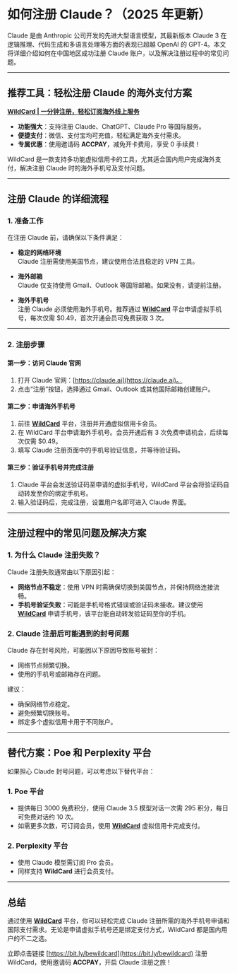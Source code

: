 # 如何注册 Claude？（2025 年更新）

Claude 是由 Anthropic 公司开发的先进大型语言模型，其最新版本 Claude 3 在逻辑推理、代码生成和多语言处理等方面的表现已超越 OpenAI 的 GPT-4。本文将详细介绍如何在中国地区成功注册 Claude 账户，以及解决注册过程中的常见问题。

---

## 推荐工具：轻松注册 Claude 的海外支付方案

**[WildCard | 一分钟注册，轻松订阅海外线上服务](https://bit.ly/bewildcard)**  
- **功能强大**：支持注册 Claude、ChatGPT、Claude Pro 等国际服务。  
- **便捷支付**：微信、支付宝均可充值，轻松满足海外支付需求。  
- **专属优惠**：使用邀请码 **ACCPAY**，减免开卡费用，享受 0 手续费！  

WildCard 是一款支持多功能虚拟信用卡的工具，尤其适合国内用户完成海外支付，解决注册 Claude 时的海外手机号及支付问题。

---

## 注册 Claude 的详细流程

### 1. 准备工作

在注册 Claude 前，请确保以下条件满足：

- **稳定的网络环境**  
  Claude 注册需使用美国节点，建议使用合法且稳定的 VPN 工具。

- **海外邮箱**  
  Claude 仅支持使用 Gmail、Outlook 等国际邮箱。如果没有，请提前注册。

- **海外手机号**  
  注册 Claude 必须使用海外手机号。推荐通过 **[WildCard](https://bit.ly/bewildcard)** 平台申请虚拟手机号，每次仅需 $0.49，首次开通会员可免费获取 3 次。

---

### 2. 注册步骤

#### 第一步：访问 Claude 官网

1. 打开 Claude 官网：[https://claude.ai](https://claude.ai)。  
2. 点击“注册”按钮，选择通过 Gmail、Outlook 或其他国际邮箱创建账户。

#### 第二步：申请海外手机号

1. 前往 **[WildCard](https://bit.ly/bewildcard)** 平台，注册并开通虚拟信用卡会员。  
2. 在 WildCard 平台申请海外手机号。会员开通后有 3 次免费申请机会，后续每次仅需 $0.49。  
3. 填写 Claude 注册页面中的手机号验证信息，并等待验证码。

#### 第三步：验证手机号并完成注册

1. Claude 平台会发送验证码至申请的虚拟手机号，WildCard 平台会将验证码自动转发至你的绑定手机号。  
2. 输入验证码后，完成注册，设置用户名即可进入 Claude 界面。

---

## 注册过程中的常见问题及解决方案

### 1. 为什么 Claude 注册失败？

Claude 注册失败通常由以下原因引起：
- **网络节点不稳定**：使用 VPN 时需确保切换到美国节点，并保持网络连接流畅。
- **手机号验证失败**：可能是手机号格式错误或验证码未接收。建议使用 **[WildCard](https://bit.ly/bewildcard)** 申请手机号，该平台能自动转发验证码至你的手机。

### 2. Claude 注册后可能遇到的封号问题

Claude 存在封号风险，可能因以下原因导致账号被封：
- 网络节点频繁切换。  
- 使用的手机号或邮箱存在问题。  

建议：
- 确保网络节点稳定。  
- 避免频繁切换账号。  
- 绑定多个虚拟信用卡用于不同账户。

---

## 替代方案：Poe 和 Perplexity 平台

如果担心 Claude 封号问题，可以考虑以下替代平台：

### 1. Poe 平台
- 提供每日 3000 免费积分，使用 Claude 3.5 模型对话一次需 295 积分，每日可免费对话约 10 次。  
- 如需更多次数，可订阅会员，使用 **[WildCard](https://bit.ly/bewildcard)** 虚拟信用卡完成支付。

### 2. Perplexity 平台
- 使用 Claude 模型需订阅 Pro 会员。  
- 同样支持 **WildCard** 进行会员支付。

---

## 总结

通过使用 **[WildCard](https://bit.ly/bewildcard)** 平台，你可以轻松完成 Claude 注册所需的海外手机号申请和国际支付需求。无论是申请虚拟手机号还是绑定支付方式，WildCard 都是国内用户的不二之选。

立即点击链接 [https://bit.ly/bewildcard](https://bit.ly/bewildcard) 注册 WildCard，使用邀请码 **ACCPAY**，开启 Claude 注册之旅！
